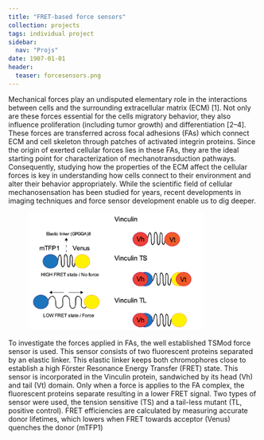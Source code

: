 ```yaml
---
title: "FRET-based force sensors"
collection: projects
tags: individual project
sidebar:
  nav: "Projs"
date: 1907-01-01
header:
  teaser: forcesensors.png
---
```


Mechanical forces play an undisputed elementary role in the interactions between cells and the surrounding extracellular matrix (ECM) [1]. Not only are these forces essential for the cells migratory behavior, they also influence proliferation (including tumor growth) and differentiation [2–4]. These forces are transferred across focal adhesions (FAs) which connect ECM and cell skeleton through patches of activated integrin proteins. Since the origin of exerted cellular forces lies in these FAs, they are the ideal starting point for characterization of mechanotransduction pathways.
Consequently, studying how the properties of the ECM affect the cellular forces is key in understanding how cells connect to their environment and alter their behavior appropriately. While the scientific field of cellular mechanosensation has been studied for years, recent developments in imaging techniques and force sensor development enable us to dig deeper.

<p>
<figure style="width: 70%" class="align-center">
<img src='/images/fret.png'>
</figure>

To investigate the forces applied in FAs, the well established TSMod force sensor is used. This sensor consists of two fluorescent proteins separated by an elastic linker. This elastic linker keeps both chromophores close to establish a high Förster Resonance Energy Transfer (FRET) state. This sensor is incorporated in the Vinculin protein, sandwiched by its head (Vh) and tail (Vt) domain. Only when a force is applies to the FA complex, the fluorescent proteins separate resulting in a lower FRET signal. Two types of sensor were used, the tension sensitive (TS) and a tail-less mutant (TL, positive control). FRET efficiencies are calculated by measuring accurate donor lifetimes, which lowers when FRET towards acceptor (Venus) quenches the donor (mTFP1)
